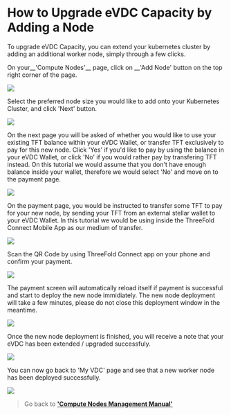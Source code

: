 # How to Upgrade eVDC Capacity by Adding a Node

To upgrade eVDC Capacity, you can extend your kubernetes cluster by adding an additional worker node, simply through a few clicks.

On your__'Compute Nodes'__ page, click on __'Add Node' button on the top right corner of the page.

![](addnode.png)

Select the preferred node size you would like to add onto your Kubernetes Cluster, and click 'Next' button.

![](nodesize.png)

On the next page you will be asked of whether you would like to use your existing TFT balance within your eVDC Wallet, or transfer TFT exclusively to pay for this new node. Click 'Yes' if you'd like to pay by using the balance in your eVDC Wallet, or click 'No' if you would rather pay by transfering TFT instead. On this tutorial we would assume that you don't have enough balance inside your wallet, therefore we would select 'No' and move on to the payment page.

![](paymethod.png)

On the payment page, you would be instructed to transfer some TFT to pay for your new node, by sending your TFT from an external stellar wallet to your eVDC Wallet. In this tutorial we would be using inside the ThreeFold Connect Mobile App as our medium of transfer.

![](paynode.png)

Scan the QR Code by using ThreeFold Connect app on your phone and confirm your payment. 

![](scanqr.png)

The payment screen will automatically reload itself if payment is successful and start to deploy the new node immidiately. The new node deployment will take a few minutes, please do not close this deployment window in the meantime.

![](extendnodeprocess.png)

Once the new node deployment is finished, you will receive a note that your eVDC has been extended / upgraded successfuly. 

![](extendnodeprocess.png)

You can now go back to 'My VDC' page and see that a new worker node has been deployed successfully.

![](newnode.png)

> Go back to [__'Compute Nodes Management Manual'__](evdc_compute.md)